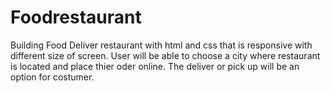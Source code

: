 # Foodrestaurant
Building Food Deliver restaurant  with html and css that is responsive with different size of screen.
User will be able to choose a city where restaurant is located and place thier oder online. The deliver or pick up will be an option for costumer.
